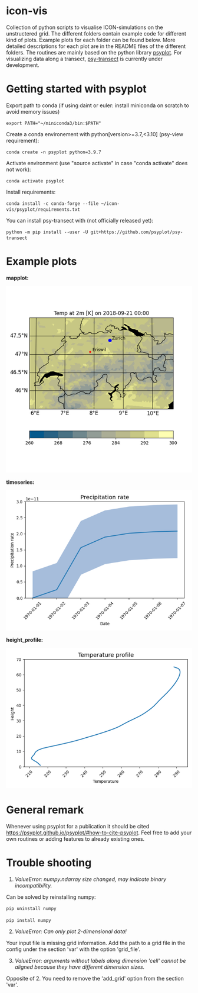 # icon-vis
Collection of python scripts to visualise ICON-simulations on the unstructered grid. The different folders contain example code for different kind of plots. Example plots for each folder can be found below. More detailed descriptions for each plot are in the README files of the different folders. The routines are mainly based on the python library  [psyplot](https://psyplot.github.io).
For visualizing data along a transect, [psy-transect](https://github.com/psyplot/psy-transect) is currently under development. 

# Getting started with psyplot
Export path to conda (if using daint or euler: install miniconda on scratch to avoid memory issues)

    export PATH="~/miniconda3/bin:$PATH"

Create a conda environement with python[version>=3.7,<3.10] (psy-view requirement):

    conda create -n psyplot python=3.9.7

Activate environment (use "source activate" in case "conda activate" does not work):

    conda activate psyplot

Install requirements:

    conda install -c conda-forge --file ~/icon-vis/psyplot/requirements.txt

You can install psy-transect with (not officially released yet):

    python -m pip install --user -U git+https://github.com/psyplot/psy-transect

# Example plots
**mapplot:**

![mapplot example](mapplot/mapplot_example.png)

**timeseries:**

![timeseries example](timeseries/timeseries_example.png)

**height_profile:**

![height profile example](height_profile/height_profile_example.png)

# General remark
Whenever using psyplot for a publication it should be cited https://psyplot.github.io/psyplot/#how-to-cite-psyplot.
Feel free to add your own routines or adding features to already existing ones.

# Trouble shooting
1. *ValueError: numpy.ndarray size changed, may indicate binary incompatibility.*

Can be solved by reinstalling numpy:

    pip uninstall numpy

    pip install numpy

2. *ValueError: Can only plot 2-dimensional data!*

Your input file is missing grid information. Add the path to a grid file in the config under the section 'var' with the option 'grid_file'.

3. *ValueError: arguments without labels along dimension 'cell' cannot be aligned because they have different dimension sizes.*

Opposite of 2. You need to remove the 'add_grid' option from the section 'var'.
